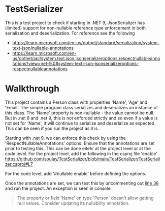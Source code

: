 # TestSerializer


This is a test project to check if starting in .NET 9, JsonSerializer has (limited) support for non-nullable reference type enforcement in both serialization and deserialization.
For reference  see the following
- https://learn.microsoft.com/en-us/dotnet/standard/serialization/system-text-json/nullable-annotations
- https://learn.microsoft.com/en-us/dotnet/api/system.text.json.jsonserializeroptions.respectnullableannotations?view=net-9.0#system-text-json-jsonserializeroptions-respectnullableannotations

# Walkthrough
This project contains a Person class with properties 'Name', 'Age' and 'Email'. The simple program class serializes and deserializes an instance of this class.
The 'Name' property is non-nullable - the value cannot be null. But in .net 8 and .net 9, this is not enforced strictly and so even if a value is not set for 'Name', it will continue to serialize and deserialize as expected. This can be seen if you run the project as it is.

Starting with .net 9, we can enforce this check by using the 'RespectNullableAnnotations' options. Ensure that the annotations are set prior to testing this. This can be done eitehr at the project level or at the code level.
For the project level, add the following in the csproj file
'<Nullable>enable</Nullable>'
https://github.com/soujay/TestSerializer/blob/main/TestSerializer/TestSerializer.csproj#L7

For the code level, add 
'#nullable enable' before defining the options.

Once the annotations are set, we can test this by  uncommenting out [line 38](https://github.com/soujay/TestSerializer/blob/master/TestSerializer/Program.cs#L38) and run the project. An exception is seen in console.
>The property or field 'Name' on type 'Person' doesn't allow getting null values. Consider updating its nullability annotation.
